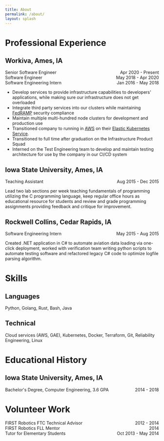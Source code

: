 ```yaml
---
title: About
permalink: /about/
layout: splash
---
```


# Professional Experience

## __Workiva__, Ames, IA
<span class="sub-title">Senior Software Engineer <span style="float: right;">Apr 2020 - Present</span></span> \
<span class="sub-title">Software Engineer <span style="float: right;">May 2018 - Apr 2020</span></span> \
<span class="sub-title">Software Engineering Intern <span style="float: right;">Jan 2016 - May 2018</span></span>

  - Develop services to provide infrastructure capabilities to developers' applications, while
    making sure our infrastructure does not get overloaded
  - Integrate third party services into our clusters while maintaining
    [FedRAMP](https://www.fedramp.gov/) security compliance
  - Maintain multiple multi-hundred node clusters for development and production use
  - Transitioned company to running in [AWS](https://aws.amazon.com/) on their
    [Elastic Kubernetes Service](https://aws.amazon.com/eks/).
  - Transitioned to full time after graduation on the Infrastructure Product Squad
  - Interned on the Test Engineering team to develop and maintain testing architecture for use by
    the company in our CI/CD system

## Iowa State University, Ames, IA
<span class="sub-title">Teaching Assistant <span style="float: right;">Aug 2015 - Dec 2015</span></span>

Lead two lab sections per week teaching fundamentals of programming utilizing the C programming
language, keep regular office hours as educational resource for students and review and grade
programming assignments providing feedback and critique for improvement.

## Rockwell Collins, Cedar Rapids, IA
<span class="sub-title">Software Engineering Intern <span style="float: right;">May 2015 - Aug 2015</span></span>

Created .NET application in C# to automate aviation data loading via one-click deployment, worked
with verification team writing python scripts to automate testing software and refactored legacy C#
code to optimize logfile parsing algorithm.



# Skills

## Languages

Python, Golang, Rust, Bash, Java

## Technical

Cloud services (AWS, GAE), Kubernetes, Docker, Terraform, Git, Reliability Engineering, Linux

# Educational History

## Iowa State University, Ames, IA
<span class="sub-title">Bachelor's Degree, Computer Engineering, 3.6 GPA <span style="float: right;">2014 - 2018</span></span>

# Volunteer Work
<span class="sub-title">FIRST Robotics FTC Technical Advisor<span style="float: right;">2012 - 2014</span></span> \
<span class="sub-title">FIRST Robotics FLL Mentor<span style="float: right;">2014</span></span> \
<span class="sub-title">Tutor for Elementary Students<span style="float: right;">Oct 2013 - May 2014</span></span>
